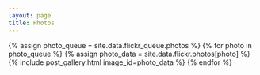 ```yaml
---
layout: page
title: Photos
---
```


<script>
window.addEventListener('load', function(){
    var allimages= document.getElementsByTagName('img');
    for (var i=0; i<allimages.length; i++) {
        if (allimages[i].getAttribute('data-src')) {
            allimages[i].setAttribute('src', allimages[i].getAttribute('data-src'));
        }
    }
}, false)
</script>

{% assign photo_queue = site.data.flickr_queue.photos %}
{% for photo in photo_queue %}
  {% assign photo_data = site.data.flickr.photos[photo] %}
  {% include post_gallery.html image_id=photo_data %}
{% endfor %}
